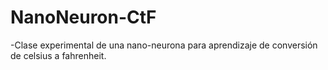 # NanoNeuron-CtF

-Clase experimental de una nano-neurona para aprendizaje de conversión de celsius a fahrenheit.
